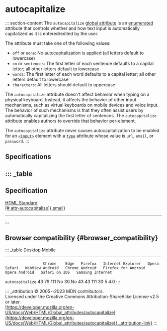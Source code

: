 

# autocapitalize



::: section-content
The `autocapitalize` [global attribute](../global_attributes) is an
[enumerated](https://developer.mozilla.org/en-US/docs/Glossary/Enumerated)
attribute that controls whether and how text input is automatically
capitalized as it is entered/edited by the user.

The attribute must take one of the following values:

-   `off` or `none`: No autocapitalization is applied (all letters
    default to lowercase)
-   `on` or `sentences`: The first letter of each sentence defaults to a
    capital letter; all other letters default to lowercase
-   `words`: The first letter of each word defaults to a capital letter;
    all other letters default to lowercase
-   `characters`: All letters should default to uppercase

The `autocapitalize` attribute doesn\'t affect behavior when typing on a
physical keyboard. Instead, it affects the behavior of other input
mechanisms, such as virtual keyboards on mobile devices and voice input.
The behavior of such mechanisms is that they often assist users by
automatically capitalizing the first letter of sentences. The
`autocapitalize` attribute enables authors to override that behavior
per-element.

The `autocapitalize` attribute never causes autocapitalization to be
enabled for an [`<input>`](../element/input) element with a
[`type`](../element/input#type) attribute whose value is `url`, `email`,
or `password`.
:::

## Specifications

::: _table
  ------------------------------------------------------------------------------------------------------------
  Specification
  ------------------------------------------------------------------------------------------------------------
  [HTML Standard\
  [\#
  attr-autocapitalize]{.small}](https://html.spec.whatwg.org/multipage/interaction.html#attr-autocapitalize)

  ------------------------------------------------------------------------------------------------------------
:::

## Browser compatibility {#browser_compatibility}

::: _table
                     Desktop                                                         Mobile                                                                                   
  ------------------ --------- ------ --------- ------------------- ------- -------- ----------------- ---------------- --------------------- --------------- --------------- ------------------
                     Chrome    Edge   Firefox   Internet Explorer   Opera   Safari   WebView Android   Chrome Android   Firefox for Android   Opera Android   Safari on IOS   Samsung Internet
  `autocapitalize`   43        79     111       No                  30      No       43                43               111                   30              5               4.0
:::

::: _attribution
© 2005--2023 MDN contributors.\
Licensed under the Creative Commons Attribution-ShareAlike License v2.5
or later.\
[https://developer.mozilla.org/en-US/docs/Web/HTML/Global_attributes/autocapitalize](https://developer.mozilla.org/en-US/docs/Web/HTML/Global_attributes/autocapitalize){._attribution-link}
:::
